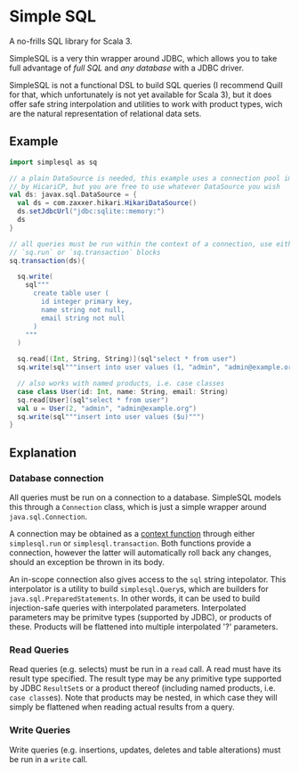 # Simple SQL

A no-frills SQL library for Scala 3.

SimpleSQL is a very thin wrapper around JDBC, which allows you to take full
advantage of *full SQL* and *any database* with a JDBC driver.

SimpleSQL is not a functional DSL to build SQL queries (I recommend Quill for
that, which unfortunately is not yet available for Scala 3), but it does offer
safe string interpolation and utilities to work with product types, wich are the
natural representation of relational data sets.

## Example

```scala
import simplesql as sq

// a plain DataSource is needed, this example uses a connection pool implemented
// by HicariCP, but you are free to use whatever DataSource you wish
val ds: javax.sql.DataSource = {
  val ds = com.zaxxer.hikari.HikariDataSource()
  ds.setJdbcUrl("jdbc:sqlite::memory:")
  ds
}

// all queries must be run within the context of a connection, use either
// `sq.run` or `sq.transaction` blocks
sq.transaction(ds){

  sq.write(
    sql"""
      create table user (
        id integer primary key,
        name string not null,
        email string not null
      )
    """
  )

  sq.read[(Int, String, String)](sql"select * from user")
  sq.write(sql"""insert into user values (1, "admin", "admin@example.org")""")

  // also works with named products, i.e. case classes
  case class User(id: Int, name: String, email: String)
  sq.read[User](sql"select * from user")
  val u = User(2, "admin", "admin@example.org")
  sq.write(sql"""insert into user values ($u)""")
}
```

## Explanation

### Database connection

All queries must be run on a connection to a database. SimpleSQL models this
through a `Connection` class, which is just a simple wrapper around
`java.sql.Connection`.

A connection may be obtained as a [context
function](https://dotty.epfl.ch/docs/reference/contextual/context-functions.html)
through either `simplesql.run` or `simplesql.transaction`. Both functions
provide a connection, however the latter will automatically roll back any
changes, should an exception be thrown in its body.

An in-scope connection also gives access to the `sql` string intepolator. This
interpolator is a utility to build `simplesql.Query`s, which are builders for
`java.sql.PreparedStatements`. In other words, it can be used to build
injection-safe queries with interpolated parameters. Interpolated parameters may
be primitve types (supported by JDBC), or products of these. Products will be
flattened into multiple interpolated '?' parameters.

### Read Queries

Read queries (e.g. selects) must be run in a `read` call. A read must have its
result type specified. The result type may be any primitive type supported by
JDBC `ResultSet`s or a product thereof (including named products, i.e. `case
class`es). Note that products may be nested, in which case they will simply be
flattened when reading actual results from a query.

### Write Queries

Write queries (e.g. insertions, updates, deletes and table alterations) must be
run in a `write` call.
